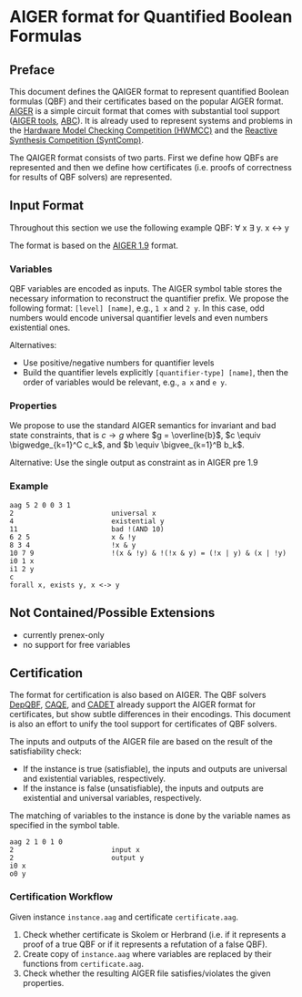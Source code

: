 # AIGER format for Quantified Boolean Formulas

## Preface

This document defines the QAIGER format to represent quantified Boolean formulas (QBF) and their certificates based on the popular AIGER format. [AIGER](http://fmv.jku.at/aiger/) is a simple circuit format that comes with substantial tool support ([AIGER tools](http://fmv.jku.at/aiger/aiger-1.9.9.tar.gz), [ABC](https://people.eecs.berkeley.edu/~alanmi/abc/)). It is already used to represent systems and problems in the [Hardware Model Checking Competition (HWMCC)](http://fmv.jku.at/hwmcc17/) and the [Reactive Synthesis Competition (SyntComp)](http://www.syntcomp.org/). 

The QAIGER format consists of two parts. First we define how QBFs are represented and then we define how certificates (i.e. proofs of correctness for results of QBF solvers) are represented. 

## Input Format

Throughout this section we use the following example QBF: ∀ x ∃ y. x ↔ y 

The format is based on the [AIGER 1.9](http://fmv.jku.at/papers/BiereHeljankoWieringa-FMV-TR-11-2.pdf) format.


### Variables

QBF variables are encoded as inputs.
The AIGER symbol table stores the necessary information to reconstruct the quantifier prefix.
We propose the following format: `[level] [name]`, e.g., `1 x` and `2 y`. In this case, odd numbers would encode universal quantifier levels and even numbers existential ones.


Alternatives:

* Use positive/negative numbers for quantifier levels
* Build the quantifier levels explicitly `[quantifier-type] [name]`, then the order of variables would be relevant, e.g., `a x` and `e y`.


### Properties

We propose to use the standard AIGER semantics for invariant and bad state constraints, that is $c \rightarrow g$ where $g = \overline{b}$, $c \equiv \bigwedge_{k=1}^C c_k$, and $b \equiv \bigvee_{k=1}^B b_k$.

Alternative: Use the single output as constraint as in AIGER pre 1.9

### Example

```aiger
aag 5 2 0 0 3 1
2                        universal x
4                        existential y
11                       bad !(AND 10)
6 2 5                    x & !y
8 3 4                    !x & y
10 7 9                   !(x & !y) & !(!x & y) = (!x | y) & (x | !y)
i0 1 x
i1 2 y
c
forall x, exists y, x <-> y
```


## Not Contained/Possible Extensions

* currently prenex-only
* no support for free variables


## Certification

The format for certification is also based on AIGER. 
The QBF solvers [DepQBF](http://lonsing.github.io/depqbf/), [CAQE](https://www.react.uni-saarland.de/tools/caqe/), and [CADET](https://www.react.uni-saarland.de/tools/caqe/) already support the AIGER format for certificates, but show subtle differences in their encodings. This document is also an effort to unify the tool support for certificates of QBF solvers. 

The inputs and outputs of the AIGER file are based on the result of the satisfiability check:

* If the instance is true (satisfiable), the inputs and outputs are universal and existential variables, respectively.
* If the instance is false (unsatisfiable), the inputs and outputs are existential and universal variables, respectively.

The matching of variables to the instance is done by the variable names as specified in the symbol table.

```aiger
aag 2 1 0 1 0
2                        input x
2                        output y
i0 x
o0 y
```

### Certification Workflow

Given instance `instance.aag` and certificate `certificate.aag`.

1. Check whether certificate is Skolem or Herbrand (i.e. if it represents a proof of a true QBF or if it represents a refutation of a false QBF).
2. Create copy of `instance.aag` where variables are replaced by their functions from `certificate.aag`.
3. Check whether the resulting AIGER file satisfies/violates the given properties.





